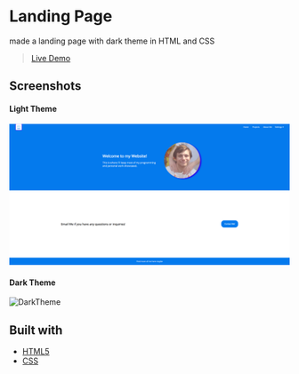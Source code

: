 # Landing Page
made a landing page with dark theme in HTML and CSS

> [Live Demo](https://crowe7.github.io/landing_page/)

## Screenshots
#### Light Theme
![LightTheme](/images/LightTheme.PNG)
#### Dark Theme
![DarkTheme](/images/DarkTheme.PNG)


## Built with

- [HTML5](https://html.spec.whatwg.org/)
- [CSS](https://developer.mozilla.org/en-US/docs/Web/CSS)